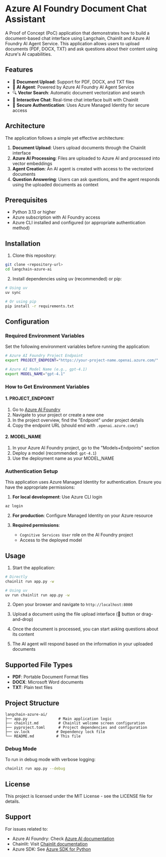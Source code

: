 # Azure AI Foundry Document Chat Assistant

A Proof of Concept (PoC) application that demonstrates how to build a document-based chat interface using Langchain, Chainlit and Azure AI Foundry AI Agent Service. This application allows users to upload documents (PDF, DOCX, TXT) and ask questions about their content using Azure's AI capabilities.

## Features

- 📄 **Document Upload**: Support for PDF, DOCX, and TXT files
- 🤖 **AI Agent**: Powered by Azure AI Foundry AI Agent Service
- 🔍 **Vector Search**: Automatic document vectorization and search
- 💬 **Interactive Chat**: Real-time chat interface built with Chainlit
- 🔐 **Secure Authentication**: Uses Azure Managed Identity for secure access

## Architecture

The application follows a simple yet effective architecture:

1. **Document Upload**: Users upload documents through the Chainlit interface
2. **Azure AI Processing**: Files are uploaded to Azure AI and processed into vector embeddings
3. **Agent Creation**: An AI agent is created with access to the vectorized documents
4. **Question Answering**: Users can ask questions, and the agent responds using the uploaded documents as context

## Prerequisites

- Python 3.13 or higher
- Azure subscription with AI Foundry access
- Azure CLI installed and configured (or appropriate authentication method)

## Installation

1. Clone this repository:
```bash
git clone <repository-url>
cd langchain-azure-ai
```

2. Install dependencies using uv (recommended) or pip:
```bash
# Using uv
uv sync

# Or using pip
pip install -r requirements.txt
```

## Configuration

### Required Environment Variables

Set the following environment variables before running the application:

```bash
# Azure AI Foundry Project Endpoint
export PROJECT_ENDPOINT="https://your-project-name.openai.azure.com/"

# Azure AI Model Name (e.g., gpt-4.1)
export MODEL_NAME="gpt-4.1"
```

### How to Get Environment Variables

#### 1. PROJECT_ENDPOINT

1. Go to [Azure AI Foundry](https://ai.azure.com/)
2. Navigate to your project or create a new one
3. In the project overview, find the "Endpoint" under project details
4. Copy the endpoint URL (should end with `.openai.azure.com/`)

#### 2. MODEL_NAME

1. In your Azure AI Foundry project, go to the "Models+Endpoints" section
2. Deploy a model (recommended: `gpt-4.1`)
3. Use the deployment name as your MODEL_NAME

### Authentication Setup

This application uses Azure Managed Identity for authentication. Ensure you have the appropriate permissions:

1. **For local development**: Use Azure CLI login
```bash
az login
```

2. **For production**: Configure Managed Identity on your Azure resource

3. **Required permissions**:
   - `Cognitive Services User` role on the AI Foundry project
   - Access to the deployed model

## Usage

1. Start the application:
```bash
# Directly
chainlit run app.py -w

# Using uv
uv run chainlit run app.py -w
```

2. Open your browser and navigate to `http://localhost:8000`

3. Upload a document using the file upload interface (📎 button or drag-and-drop)

4. Once the document is processed, you can start asking questions about its content

5. The AI agent will respond based on the information in your uploaded documents

## Supported File Types

- **PDF**: Portable Document Format files
- **DOCX**: Microsoft Word documents
- **TXT**: Plain text files

## Project Structure

```
langchain-azure-ai/
├── app.py              # Main application logic
├── chainlit.md         # Chainlit welcome screen configuration
├── pyproject.toml      # Project dependencies and configuration
├── uv.lock            # Dependency lock file
└── README.md          # This file
```

### Debug Mode

To run in debug mode with verbose logging:

```bash
chainlit run app.py --debug
```

## License

This project is licensed under the MIT License - see the LICENSE file for details.

## Support

For issues related to:
- Azure AI Foundry: Check [Azure AI documentation](https://docs.microsoft.com/azure/ai-services/)
- Chainlit: Visit [Chainlit documentation](https://docs.chainlit.io/)
- Azure SDK: See [Azure SDK for Python](https://docs.microsoft.com/azure/developer/python/)

